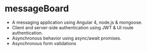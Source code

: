 # messageBoard
- A messaging application using Angular 4, node.js & mongoose.
- Client and server-side authentication using JWT & UI route authentication.
- Asynchronous behavior using async/await promises.
- Asynchronous form validations
